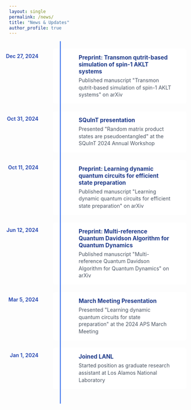 ```yaml
---
layout: single
permalink: /news/
title: "News & Updates"
author_profile: true
---
```


<style>
  .timeline {
    position: relative;
    max-width: 800px;
    margin: 0 auto;
    padding: 20px;
    font-family: -apple-system, BlinkMacSystemFont, 'Segoe UI', Roboto, sans-serif;
  }

  .timeline::after {
    content: '';
    position: absolute;
    width: 2px;
    background-color: #2563eb;
    top: 0;
    bottom: 0;
    left: 140px;
    margin-left: -1px;
  }

  .entry {
    padding: 10px 40px 10px 70px;
    position: relative;
    margin-left: 100px;
    background: #fff;
    border-radius: 6px;
    margin-bottom: 20px;
  }

  /* Circle removed by commenting out this section */
  /*
  .entry::before {
    content: '';
    position: absolute;
    width: 12px;
    height: 12px;
    background-color: white;
    border: 2px solid #2563eb;
    border-radius: 50%;
    left: -37px;
    top: 15px;
  }
  */

  .date {
    position: absolute;
    left: -160px;
    top: 12px;
    font-weight: 600;
    color: #1e40af;
    width: 120px;
    text-align: right;
  }

  .content {
    padding: 5px 0;
  }

  .content h3 {
    margin: 0;
    color: #1e3a8a;
    font-size: 1.1em;
  }

  .content p {
    margin: 5px 0 0;
    color: #4b5563;
    line-height: 1.4;
  }
</style>

<div class="timeline">
  <div class="entry">
    <span class="date">Dec 27, 2024</span>
    <div class="content">
      <h3>Preprint: Transmon qutrit-based simulation of spin-1 AKLT systems</h3>
      <p>Published manuscript "Transmon qutrit-based simulation of spin-1 AKLT systems" on arXiv</p>
    </div>
  </div>

  <div class="entry">
    <span class="date">Oct 31, 2024</span>
    <div class="content">
      <h3>SQuInT presentation</h3>
      <p>Presented "Random matrix product states are pseudoentangled" at the SQuInT 2024 Annual Workshop</p>
    </div>
  </div>

  <div class="entry">
    <span class="date">Oct 11, 2024</span>
    <div class="content">
      <h3>Preprint: Learning dynamic quantum circuits for efficient state preparation</h3>
      <p>Published manuscript "Learning dynamic quantum circuits for efficient state preparation" on arXiv</p>
    </div>
  </div>

  <div class="entry">
    <span class="date">Jun 12, 2024</span>
    <div class="content">
      <h3>Preprint: Multi-reference Quantum Davidson Algorithm for Quantum Dynamics </h3>
      <p>Published manuscript "Multi-reference Quantum Davidson Algorithm for Quantum Dynamics" on arXiv</p>
    </div>
  </div>

  <div class="entry">
    <span class="date">Mar 5, 2024</span>
    <div class="content">
      <h3>March Meeting Presentation</h3>
      <p>Presented "Learning dynamic quantum circuits for state preparation" at the 2024 APS March Meeting</p>
    </div>
  </div>

  <div class="entry">
    <span class="date">Jan 1, 2024</span>
    <div class="content">
      <h3>Joined LANL</h3>
      <p>Started position as graduate research assistant at Los Alamos National Laboratory</p>
    </div>
  </div>
</div>
